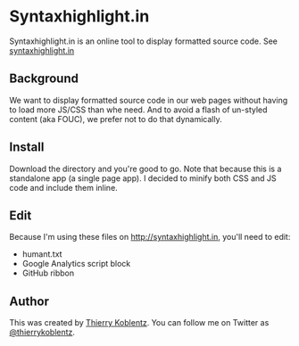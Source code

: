 # Syntaxhighlight.in

Syntaxhighlight.in is an online tool to display formatted source code.
See [syntaxhighlight.in](http://syntaxhighlight.in)

## Background

We want to display formatted source code in our web pages without having to load more JS/CSS than whe need.
And to avoid a flash of un-styled content (aka FOUC), we prefer not to do that dynamically.

## Install

Download the directory and you're good to go.
Note that because this is a standalone app (a single page app). I decided to minify both CSS and JS code and include them inline.

## Edit

Because I'm using these files on http://syntaxhighlight.in, you'll need to edit:

   * humant.txt
   * Google Analytics script block
   * GitHub ribbon

## Author

This was created by [Thierry Koblentz](http://tjkdesign.com). You can follow me on
Twitter as [@thierrykoblentz](http://twitter.com/thierrykoblentz).
